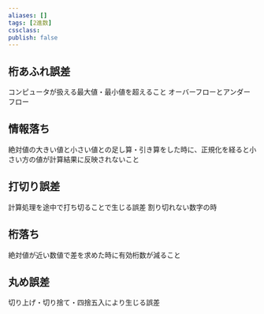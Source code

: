 ```yaml
---
aliases: []
tags: [2進数]
cssclass:
publish: false
---
```

## 桁あふれ誤差
コンピュータが扱える最大値・最小値を超えること
オーバーフローとアンダーフロー
## 情報落ち
絶対値の大きい値と小さい値との足し算・引き算をした時に、正規化を経ると小さい方の値が計算結果に反映されないこと

## 打切り誤差
計算処理を途中で打ち切ることで生じる誤差
割り切れない数字の時

## 桁落ち
絶対値が近い数値で差を求めた時に有効桁数が減ること

## 丸め誤差
切り上げ・切り捨て・四捨五入により生じる誤差
